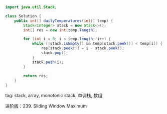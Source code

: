 ```java
import java.util.Stack;

class Solution {
    public int[] dailyTemperatures(int[] temp) {
        Stack<Integer> stack = new Stack<>();
        int[] res = new int[temp.length];

        for (int i = 0; i < temp.length; i++) {
            while (!stack.isEmpty() && temp[stack.peek()] < temp[i]) {
                res[stack.peek()] = i - stack.peek();
                stack.pop();
            }
            stack.push(i);
        }
        
        return res;
    }
}
```


tag: stack, array, monotonic stack, 单调栈, 数组

进阶版：239. Sliding Window Maximum